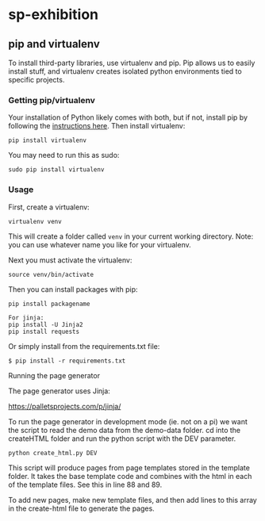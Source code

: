 # sp-exhibition

## pip and virtualenv

To install third-party libraries, use virtualenv and pip. Pip allows us to easily install stuff, and virtualenv creates isolated python environments tied to specific projects.

### Getting pip/virtualenv

Your installation of Python likely comes with both, but if not, install pip by following the [instructions here](https://pip.pypa.io/en/stable/installing/). Then install virtualenv:

```
pip install virtualenv
```

You may need to run this as sudo:

```
sudo pip install virtualenv
```

### Usage

First, create a virtualenv:

```
virtualenv venv
```

This will create a folder called `venv` in your current working directory. Note: you can use whatever name you like for your virtualenv.

Next you must activate the virtualenv:

```
source venv/bin/activate
```

Then you can install packages with pip:

```
pip install packagename
```

```
For jinja:
pip install -U Jinja2
pip install requests

```

Or simply install from the requirements.txt file:

```
$ pip install -r requirements.txt
```

Running the page generator

The page generator uses Jinja:

https://palletsprojects.com/p/jinja/

To run the page generator in development mode (ie. not on a pi) we want the script to read the demo data from the demo-data folder.
cd into the createHTML folder and run the python script with the DEV parameter.

```
python create_html.py DEV
```

This script will produce pages from page templates stored in the template folder.
It takes the base template code and combines with the html in each of the template files.
See this in line 88 and 89.

To add new pages, make new template files, and then add lines to this array in the create-html file to generate the pages.
